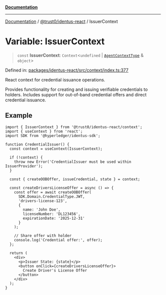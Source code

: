 [**Documentation**](../../../README.md)

***

[Documentation](../../../README.md) / [@trust0/identus-react](../README.md) / IssuerContext

# Variable: IssuerContext

> `const` **IssuerContext**: `Context`\<`undefined` \| [`AgentContextType`](../type-aliases/AgentContextType.md) & `object`\>

Defined in: [packages/identus-react/src/context/index.ts:377](https://github.com/trust0-project/identus/blob/8c997fd92e0dce0bcaca8f585657564361867728/packages/identus-react/src/context/index.ts#L377)

React context for credential issuance operations.

Provides functionality for creating and issuing verifiable credentials to holders.
Includes support for out-of-band credential offers and direct credential issuance.

## Example

```tsx
import { IssuerContext } from '@trust0/identus-react/context';
import { useContext } from 'react';
import SDK from '@hyperledger/identus-sdk';

function CredentialIssuer() {
  const context = useContext(IssuerContext);
  
  if (!context) {
    throw new Error('CredentialIssuer must be used within IssuerProvider');
  }
  
  const { createOOBOffer, issueCredential, state } = context;
  
  const createDriversLicenseOffer = async () => {
    const offer = await createOOBOffer(
      SDK.Domain.CredentialType.JWT,
      'drivers-license-123',
      {
        name: 'John Doe',
        licenseNumber: 'DL123456',
        expirationDate: '2025-12-31'
      }
    );
    
    // Share offer with holder
    console.log('Credential offer:', offer);
  };
  
  return (
    <div>
      <p>Issuer State: {state}</p>
      <button onClick={createDriversLicenseOffer}>
        Create Driver's License Offer
      </button>
    </div>
  );
}
```
